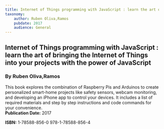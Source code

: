```yaml
---
title: Internet of Things programming with JavaScript : learn the art of bringing the Internet of Things into your projects with the power of JavaScript
taxonomy:
	author: Ruben Oliva,Ramos
	pubdate: 2017
	audience: General
---
```

## Internet of Things programming with JavaScript : learn the art of bringing the Internet of Things into your projects with the power of JavaScript
### By Ruben Oliva,Ramos

This book explores the combination of Raspberry Pis and Arduinos to create personalized smart-home projects like safety sensors, webcam monitoring, and developing an iPhone app to control your devices.  It includes a list of required materials and step by step instructions and code commands for your convenience.  
**Publication Date:** 2017

**ISBN:** 1-78588-856-0 978-1-78588-856-4